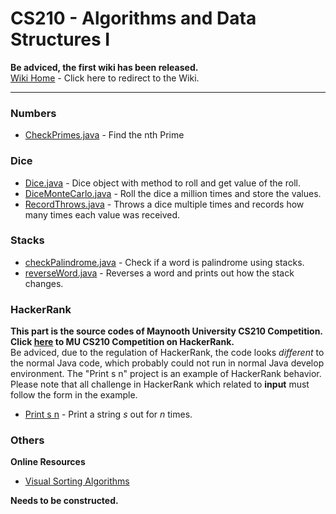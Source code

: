 CS210 - Algorithms and Data Structures I
=====

**Be adviced, the first wiki has been released.**  
[Wiki Home](https://github.com/maynooth/CS210/wiki) - Click here to redirect to the Wiki.  

***

### Numbers
- [CheckPrimes.java](Numbers/CheckPrimes.java) - Find the nth Prime

### Dice
- [Dice.java](Dice/Dice.java) - Dice object with method to roll and get value of the roll.
- [DiceMonteCarlo.java](Dice/DiceMonteCarlo.java) - Roll the dice a million times and store the values.
- [RecordThrows.java](Dice/RecordThrows.java) - Throws a dice multiple times and records how many times each value was received.

### Stacks
- [checkPalindrome.java](Stacks/checkPalindrome.java) - Check if a word is palindrome using stacks.
- [reverseWord.java](Stacks/reverseWord.java) - Reverses a word and prints out how the stack changes.

### HackerRank
**This part is the source codes of Maynooth University CS210 Competition. Click [here](https://www.hackerrank.com/test-competition) to MU CS210 Competition on HackerRank.**  
Be adviced, due to the regulation of HackerRank, the code looks _different_ to the normal Java code, which probably could not run in normal Java develop environment. The "Print s n" project is an example of HackerRank behavior. Please note that all challenge in HackerRank which related to **input** must follow the form in the example.  
- [Print s n](HackerRank/Print_s_n/Solution.java) - Print a string _s_ out for _n_ times.  

### Others
**Online Resources**
- [Visual Sorting Algorithms](http://visualgo.net/sorting.html)  

**Needs to be constructed.**  

